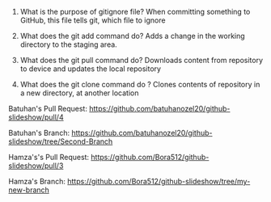 1)  What is the purpose of gitignore file?
When committing something to GitHub, this file tells git, which file to ignore

2) What does the git add command do?
Adds a change in the working directory to the staging area.

3) What does the git pull command do?
Downloads content from repository to device and updates the local repository

4) What does the git clone command do ?
Clones contents of repository in a new directory, at another location


Batuhan's Pull Request: https://github.com/batuhanozel20/github-slideshow/pull/4

Batuhan's Branch: https://github.com/batuhanozel20/github-slideshow/tree/Second-Branch


Hamza's's Pull Request: https://github.com/Bora512/github-slideshow/pull/3

Hamza's Branch: https://github.com/Bora512/github-slideshow/tree/my-new-branch

